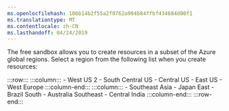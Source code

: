 ```yaml
---
ms.openlocfilehash: 106b14b2f55a2f0762a994b84ffbf434684d00f1
ms.translationtype: MT
ms.contentlocale: zh-CN
ms.lasthandoff: 04/24/2019
---
```

The free sandbox allows you to create resources in a subset of the Azure global regions. Select a region from the following list when you create resources:

:::row:::
    :::column:::
        - West US 2
        - South Central US
        - Central US
        - East US
        - West Europe
    :::column-end:::
    :::column:::
        - Southeast Asia
        - Japan East
        - Brazil South
        - Australia Southeast
        - Central India
    :::column-end:::
:::row-end:::